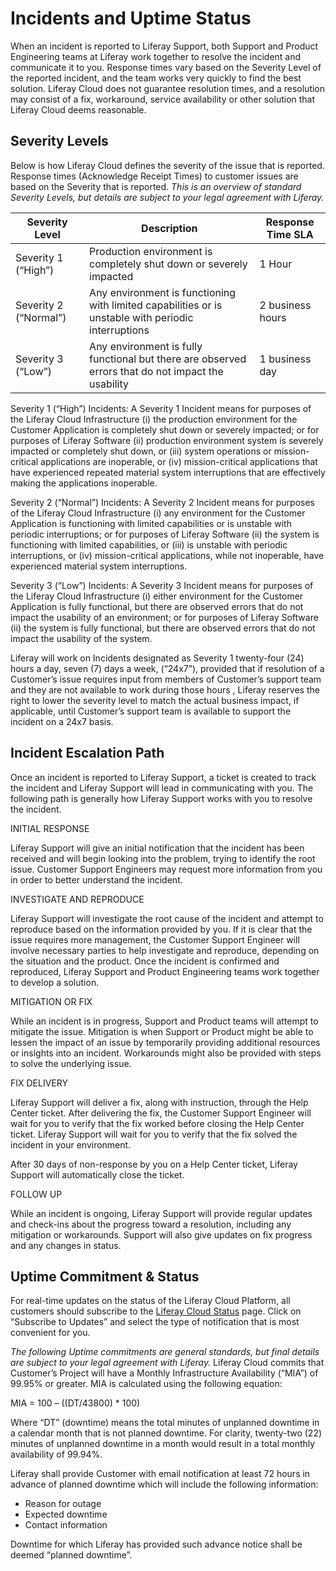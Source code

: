 # Incidents and Uptime Status

When an incident is reported to Liferay Support, both Support and Product Engineering teams at Liferay work together to resolve the incident and communicate it to you. Response times vary based on the Severity Level of the reported incident, and the team works very quickly to find the best solution. Liferay Cloud does not guarantee resolution times, and a resolution may consist of a fix, workaround, service availability or other solution that Liferay Cloud deems reasonable.

## Severity Levels

Below is how Liferay Cloud defines the severity of the issue that is reported. Response times (Acknowledge Receipt Times) to customer issues are based on the Severity that is reported. *This is an overview of standard Severity Levels, but details are _subject to your legal agreement with Liferay_.*

| Severity Level | Description | Response Time SLA |
| --- | --- | --- |
| Severity 1 (“High”) | Production environment is completely shut down or severely impacted | 1 Hour |
| Severity 2 (“Normal”) | Any environment is functioning with limited capabilities or is unstable with periodic interruptions | 2 business hours |
| Severity 3 (“Low”) | Any environment is fully functional but there are observed errors that do not impact the usability | 1 business day |

Severity 1 (“High”) Incidents: A Severity 1 Incident means for purposes of the Liferay Cloud Infrastructure (i) the production environment for the Customer Application is completely shut down or severely impacted; or for purposes of Liferay Software (ii) production environment system is severely impacted or completely shut down, or (iii) system operations or mission-critical applications are inoperable, or (iv) mission-critical applications that have experienced repeated material system interruptions that are effectively making the applications inoperable.

Severity 2 (“Normal”) Incidents: A Severity 2 Incident means for purposes of the Liferay Cloud Infrastructure (i) any environment for the Customer Application is functioning with limited capabilities or is unstable with periodic interruptions; or for purposes of Liferay Software (ii) the system is functioning with limited capabilities, or (iii) is unstable with periodic interruptions, or (iv) mission-critical applications, while not inoperable, have experienced material system interruptions.

Severity 3 (“Low”) Incidents: A Severity 3 Incident means for purposes of the Liferay Cloud Infrastructure (i) either environment for the Customer Application is fully functional, but there are observed errors that do not impact the usability of an environment; or for purposes of Liferay Software (ii) the system is fully functional, but there are observed errors that do not impact the usability of the system. 

Liferay will work on Incidents designated as Severity 1 twenty-four (24) hours a day, seven (7) days a week, (“24x7”), provided that if resolution of a Customer’s issue requires input from members of Customer’s support team and they are not available to work during those hours , Liferay reserves the right to lower the severity level to match the actual business impact, if applicable, until Customer’s support team is available to support the incident on a 24x7 basis.

## Incident Escalation Path

Once an incident is reported to Liferay Support, a ticket is created to track the incident and Liferay Support will lead in communicating with you. The following path is generally how Liferay Support works with you to resolve the incident.

INITIAL RESPONSE

Liferay Support will give an initial notification that the incident has been received and will begin looking into the problem, trying to identify the root issue. Customer Support Engineers may request more information from you in order to better understand the incident.

INVESTIGATE AND REPRODUCE

Liferay Support will investigate the root cause of the incident and attempt to reproduce based on the information provided by you. If it is clear that the issue requires more management, the Customer Support Engineer will involve necessary parties to help investigate and reproduce, depending on the situation and the product. Once the incident is confirmed and reproduced, Liferay Support and Product Engineering teams work together to develop a solution.

MITIGATION OR FIX

While an incident is in progress, Support and Product teams will attempt to mitigate the issue. Mitigation is when Support or Product might be able to lessen the impact of an issue by temporarily providing additional resources or insights into an incident. Workarounds might also be provided with steps to solve the underlying issue.

FIX DELIVERY

Liferay Support will deliver a fix, along with instruction, through the Help Center ticket. After delivering the fix, the Customer Support Engineer will wait for you to verify that the fix worked before closing the Help Center ticket. Liferay Support will wait for you to verify that the fix solved the incident in your environment.

After 30 days of non-response by you on a Help Center ticket, Liferay Support will automatically close the ticket.

FOLLOW UP

While an incident is ongoing, Liferay Support will provide regular updates and check-ins about the progress toward a resolution, including any mitigation or workarounds. Support will also give updates on fix progress and any changes in status.

## Uptime Commitment & Status

For real-time updates on the status of the Liferay Cloud Platform, all customers should subscribe to the [Liferay Cloud Status](https://status.liferay.cloud/) page. Click on “Subscribe to Updates” and select the type of notification that is most convenient for you.

*The following Uptime commitments are general standards, but final details are _subject to your legal agreement with Liferay_.* Liferay Cloud commits that Customer’s Project will have a Monthly Infrastructure Availability (“MIA”) of 99.95% or greater. MIA is calculated using the following equation:

MIA = 100 – ((DT/43800) * 100)

Where “DT” (downtime) means the total minutes of unplanned downtime in a calendar month that is not planned downtime. For clarity, twenty-two (22) minutes of unplanned downtime in a month would result in a total monthly availability of 99.94%.

Liferay shall provide Customer with email notification at least 72 hours in advance of planned downtime which will include the following information:

* Reason for outage
* Expected downtime
* Contact information

Downtime for which Liferay has provided such advance notice shall be deemed “planned downtime”.
